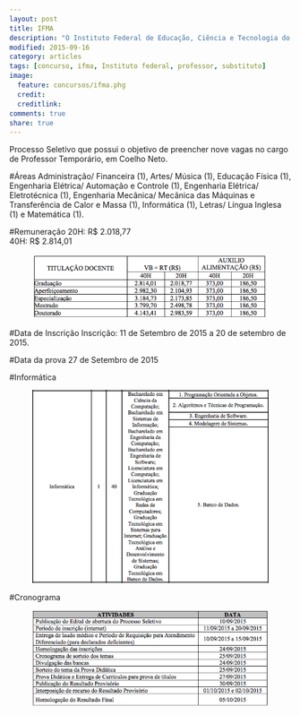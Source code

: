 ```yaml
---
layout: post
title: IFMA
description: "O Instituto Federal de Educação, Ciência e Tecnologia do Maranhão"
modified: 2015-09-16
category: articles
tags: [concurso, ifma, Instituto federal, professor, substituto]
image:
  feature: concursos/ifma.phg
  credit: 
  creditlink: 
comments: true
share: true
---
```


<p>Processo Seletivo que possui o objetivo de preencher nove vagas no cargo de Professor Temporário, em Coelho Neto.</p>

#Áreas
Administração/ Financeira (1), Artes/ Música (1), Educação Física (1), Engenharia Elétrica/ Automação e Controle (1), Engenharia Elétrica/ Eletrotécnica (1), Engenharia Mecânica/ Mecânica das Máquinas e Transferência de Calor e Massa (1), Informática (1), Letras/ Língua Inglesa (1) e Matemática (1).<br> 

#Remuneração
20H: R$ 2.018,77<br>
40H: R$ 2.814,01<br>
<figure>
	<img src="/images/concursos/ifma-remuneracao.png">
</figure>

#Data de Inscrição
Inscrição: 11 de Setembro de 2015 a 20 de setembro de 2015.


#Data da prova
27 de Setembro de 2015

#Informática
<figure>
	<img src="/images/concursos/ifma-informatica.png">
</figure>

#Cronograma
<figure>
	<img src="/images/concursos/ifma-calendario.png">
</figure>
